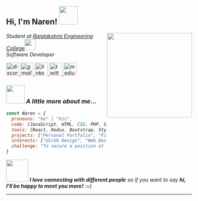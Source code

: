 <h2> Hi, I'm Naren! <img src="https://media.giphy.com/media/mGcNjsfWAjY5AEZNw6/giphy.gif" width="50"></h2>
<img align='right' src="https://cdn.pixabay.com/animation/2024/06/04/13/22/13-22-13-877_512.gif" width="230">
<p><em>Student at <a href="https://www.rajalakshmi.org/">Rajalakshmi Engineering College</a><img src="https://media.giphy.com/media/fYSnHlufseco8Fh93Z/giphy.gif" width="30"></br>Software Developer
<div align="left">
  <a href="https://discordapp.com/users/1005150755612794921" target="_blank">
    <img src="https://img.shields.io/static/v1?message=Discord&logo=discord&label=&color=7289DA&logoColor=white&labelColor=&style=for-the-badge" height="35" alt="discord logo"  />
  </a>
  <a href="mbnaran2004@gmail.com" target="_blank">
    <img src="https://img.shields.io/static/v1?message=Gmail&logo=gmail&label=&color=D14836&logoColor=white&labelColor=&style=for-the-badge" height="35" alt="gmail logo"  />
  </a>
  <a href="www.linkedin.com/in/naren-m-b-7b2933248" target="_blank">
    <img src="https://img.shields.io/static/v1?message=LinkedIn&logo=linkedin&label=&color=0077B5&logoColor=white&labelColor=&style=for-the-badge" height="35" alt="linkedin logo"  />
  </a>
  <a href="https://x.com/nayakan001?t=Xb3Zff6Uv2l_SyZdmZs-mQ&s=09" target="_blank">
    <img src="https://img.shields.io/static/v1?message=Twitter&logo=twitter&label=&color=1DA1F2&logoColor=white&labelColor=&style=for-the-badge" height="35" alt="twitter logo"  />
  </a>
  <a href="https://medium.com/@211701036" target="_blank">
    <img src="https://img.shields.io/static/v1?message=Medium&logo=medium&label=&color=12100E&logoColor=white&labelColor=&style=for-the-badge" height="35" alt="medium logo"  />
  </a>
</div>



### <img src="https://media.giphy.com/media/VgCDAzcKvsR6OM0uWg/giphy.gif" width="50"> A little more about me...

```javascript
const Naren = {
  pronouns: "he" | "his",
  code: [JavaScript, HTML, CSS, PHP, SQL, Python, Java],
  tools: [React, Redux, Bootstrap, Styled-Components],
  projects: ["Personal Portfolio", "Financial Website", "Hand Cricket Game"],
  interests: ["UI/UX Design", "Web Design", "Accessibility", "Digital Marketing"],
  challenge: "To secure a position at a reputable company"
}
```



<img src="https://media.giphy.com/media/LnQjpWaON8nhr21vNW/giphy.gif" width="60"> <em><b>I love connecting with different people</b> so if you want to say <b>hi, I'll be happy to meet you more!</b> :=)</em>

---
